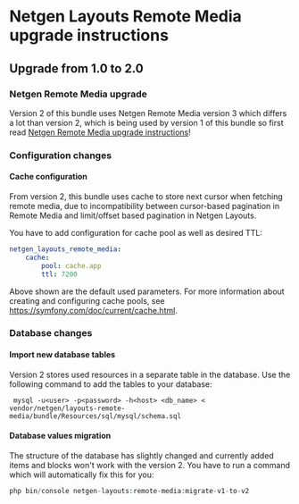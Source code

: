 Netgen Layouts Remote Media upgrade instructions
===============================================

Upgrade from 1.0 to 2.0
-----------------------

### Netgen Remote Media upgrade

Version 2 of this bundle uses Netgen Remote Media version 3 which differs a lot than version 2, which is being used by version 1 of this bundle so first read [Netgen Remote Media upgrade instructions](https://github.com/netgen/NetgenRemoteMediaBundle/blob/NGSTACK-533-local-resource-storage/docs/UPGRADE.md#upgrade-from-20-to-30)!

### Configuration changes

#### Cache configuration

From version 2, this bundle uses cache to store next cursor when fetching remote media, due to incompatibility between cursor-based pagination in Remote Media and limit/offset based pagination in Netgen Layouts.

You have to add configuration for cache pool as well as desired TTL:

```yaml
netgen_layouts_remote_media:
    cache:
        pool: cache.app
        ttl: 7200
```

Above shown are the default used parameters. For more information about creating and configuring cache pools, see https://symfony.com/doc/current/cache.html.

### Database changes

#### Import new database tables

Version 2 stores used resources in a separate table in the database. Use the following command to add the tables to your database:

```
 mysql -u<user> -p<password> -h<host> <db_name> < vendor/netgen/layouts-remote-media/bundle/Resources/sql/mysql/schema.sql
```

#### Database values migration

The structure of the database has slightly changed and currently added items and blocks won't work with the version 2. You have to run a command which will automatically fix this for you:

```php
php bin/console netgen-layouts:remote-media:migrate-v1-to-v2
```
